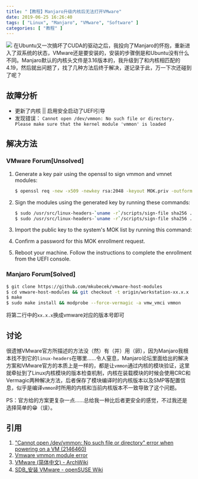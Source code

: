 ```yaml
---
title: "【教程】Manjaro升级内核后无法打开VMware"
date: 2019-06-25 16:26:40
tags: [ "Linux", "Manjaro", "VMware", "Software" ]
categories: [ "教程" ]
---
```


![](https://leslie-cloud.oss-accelerate.aliyuncs.com/2019/06/20190625-00-00.jpg)
在Ubuntu又一次搞坏了CUDA的驱动之后，我投向了Manjaro的怀抱，重新进入了双系统的状态，VMware还是要安装的，安装的步骤倒是和Ubuntu没有什么不同。Manjaro默认的内核头文件是3.16版本的，我升级到了和内核相匹配的4.19，然后就出问题了，找了几种方法后终于解决，遂记录于此，万一下次还碰到了呢？

<!--more-->

## 故障分析

- 更新了内核 || 启用安全启动了UEFI引导
- 发现错误：
  `Cannot open /dev/vmmon: No such file or directory. Please make sure that the kernel module 'vmmon' is loaded`

## 解决方法

### VMware Forum[Unsolved]

1. Generate a key pair using the openssl to sign vmmon and vmnet modules:
   ```bash
   $ openssl req -new -x509 -newkey rsa:2048 -keyout MOK.priv -outform DER -out MOK.der -nodes -days 36500 -subj "/CN=VMware/"
   ```
   
2. Sign the modules using the generated key by running these commands:

   ```bash
   $ sudo /usr/src/linux-headers-`uname -r`/scripts/sign-file sha256 ./MOK.priv ./MOK.der $(modinfo -n vmmon)
   $ sudo /usr/src/linux-headers-`uname -r`/scripts/sign-file sha256 ./MOK.priv ./MOK.der $(modinfo -n vmnet)
   ```

3. Import the public key to the system's MOK list by running this command:

4. Confirm a password for this MOK enrollment request.

5. Reboot your machine. Follow the instructions to complete the enrollment from the UEFI console.

### Manjaro Forum[Solved]

```bash
$ git clone https://github.com/mkubecek/vmware-host-modules
$ cd vmware-host-modules && git checkout -t origin/workstation-xx.x.x
$ make
$ sudo make install && modprobe --force-vermagic -a vmw_vmci vmmon
```

将第二行中的`xx.x.x`换成vmware对应的版本号即可

## 讨论

很遗憾VMware官方所描述的方法没（然）有（并）用（卵），因为Manjaro我根本找不到它的`linux-headers`在哪里……令人窒息，Manjaro论坛里面给出的解决方案和VMware官方的本质上是一样的，都是让`vmmon`通过内核的模块验证，这里就牵扯到了Linux内核模块的版本检查机制，内核在装载模块的时候会使用CRC和Vermagic两种解决方法，后者保存了模块编译时的内核版本以及SMP等配置信息，似乎是编译`vmmon`时所用的内核和当前内核版本不一致导致了这个问题。

PS：官方给的方案更复杂一点……总给我一种比后者更安全的感觉，不过我还是选择简单的:grin:（误）。

## 引用

1. ["Cannot open /dev/vmmon: No such file or directory" error when powering on a VM (2146460)](https://kb.vmware.com/s/article/2146460)
2. [Vmware vmmon module error](https://forum.manjaro.org/t/vmware-vmmon-module-error/39429)
3. [VMware (简体中文) - ArchWiki](https://wiki.archlinux.org/index.php/VMware_(简体中文))
4. [SDB_安装 VMware - openSUSE Wiki](https://zh.opensuse.org/SDB:%E5%AE%89%E8%A3%85_VMware)